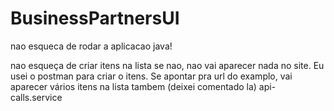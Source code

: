 # BusinessPartnersUI

nao esqueca de rodar a aplicacao java!

nao esqueça de criar itens na lista se nao, nao vai aparecer nada no site. Eu usei o postman para criar o itens. Se apontar pra url do examplo, vai aparecer vários itens na lista tambem (deixei comentado la) api-calls.service
